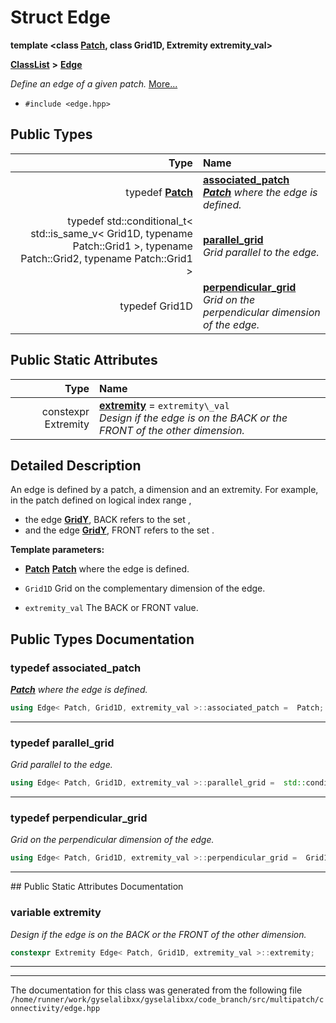 

# Struct Edge

**template &lt;class [**Patch**](structPatch.md), class Grid1D, Extremity extremity\_val&gt;**



[**ClassList**](annotated.md) **>** [**Edge**](structEdge.md)



_Define an edge of a given patch._ [More...](#detailed-description)

* `#include <edge.hpp>`

















## Public Types

| Type | Name |
| ---: | :--- |
| typedef [**Patch**](structPatch.md) | [**associated\_patch**](#typedef-associated_patch)  <br>[_**Patch**_](structPatch.md) _where the edge is defined._ |
| typedef std::conditional\_t&lt; std::is\_same\_v&lt; Grid1D, typename Patch::Grid1 &gt;, typename Patch::Grid2, typename Patch::Grid1 &gt; | [**parallel\_grid**](#typedef-parallel_grid)  <br>_Grid parallel to the edge._  |
| typedef Grid1D | [**perpendicular\_grid**](#typedef-perpendicular_grid)  <br>_Grid on the perpendicular dimension of the edge._  |






## Public Static Attributes

| Type | Name |
| ---: | :--- |
|  constexpr Extremity | [**extremity**](#variable-extremity)   = `extremity\_val`<br>_Design if the edge is on the BACK or the FRONT of the other dimension._  |










































## Detailed Description


An edge is defined by a patch, a dimension and an extremity. For example, in the patch defined on logical index range ,



* the edge [**GridY**](structGridY.md), BACK refers to the set ,
* and the edge [**GridY**](structGridY.md), FRONT refers to the set .






**Template parameters:**


* [**Patch**](structPatch.md) [**Patch**](structPatch.md) where the edge is defined. 
* `Grid1D` Grid on the complementary dimension of the edge. 
 
* `extremity_val` The BACK or FRONT value. 




    
## Public Types Documentation




### typedef associated\_patch 

[_**Patch**_](structPatch.md) _where the edge is defined._
```C++
using Edge< Patch, Grid1D, extremity_val >::associated_patch =  Patch;
```




<hr>



### typedef parallel\_grid 

_Grid parallel to the edge._ 
```C++
using Edge< Patch, Grid1D, extremity_val >::parallel_grid =  std::conditional_t< std::is_same_v<Grid1D, typename Patch::Grid1>, typename Patch::Grid2, typename Patch::Grid1>;
```




<hr>



### typedef perpendicular\_grid 

_Grid on the perpendicular dimension of the edge._ 
```C++
using Edge< Patch, Grid1D, extremity_val >::perpendicular_grid =  Grid1D;
```




<hr>
## Public Static Attributes Documentation




### variable extremity 

_Design if the edge is on the BACK or the FRONT of the other dimension._ 
```C++
constexpr Extremity Edge< Patch, Grid1D, extremity_val >::extremity;
```




<hr>

------------------------------
The documentation for this class was generated from the following file `/home/runner/work/gyselalibxx/gyselalibxx/code_branch/src/multipatch/connectivity/edge.hpp`

